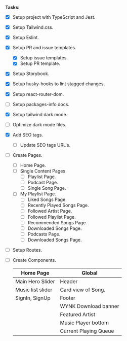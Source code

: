 **Tasks:**

- [x] Setup project with TypeScript and Jest.
- [x] Setup Tailwind.css.
- [x] Setup Eslint.
- [x] Setup PR and issue templates.
    - [x] Setup issue templates.
    - [x] Setup PR template.
- [x] Setup Storybook.
- [x] Setup husky-hooks to lint stagged changes.
- [x] Setup react-router-dom.
- [ ] Setup packages-info docs.
- [x] Setup tailwind dark mode.
- [ ] Optimize dark mode files.
- [x] Add SEO tags.
    - [ ] Update SEO tags URL's.
- [ ] Create Pages.
    - [ ] Home Page.
    - [ ] Single Content Pages
        - [ ] Playlist Page.
        - [ ] Podcast Page.
        - [ ] Single Song Page.
    - [ ] My Playlist Page.
        - [ ] Liked Songs Page.
        - [ ] Recently Played Songs Page.
        - [ ] Followed Artist Page.
        - [ ] Followed Playlist Page.
        - [ ] Recommended Songs Page.
        - [ ] Downloaded Songs Page.
        - [ ] Podcasts Page.
        - [ ] Downloaded Songs Page.
- [ ] Setup Routes.
- [ ] Create Components.


    | Home Page  | Global |
    | ------------- | ------------- |
    | Main Hero Slider  | Header |
    | Music list slider| Card view of Song. |
    | SignIn, SignUp | Footer  |
    |  | WYNK Download banner  |
    |  | Featured Artist  |
    |  | Music Player bottom  |
    |  | Current Playing Queue  |
